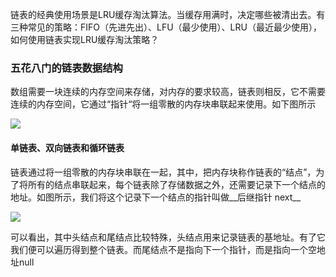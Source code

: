 
链表的经典使用场景是LRU缓存淘汰算法。当缓存用满时，决定哪些被清出去。有三种常见的策略：FIFO（先进先出）、LFU（最少使用）、LRU（最近最少使用），如何使用链表实现LRU缓存淘汰策略？

### 五花八门的链表数据结构

数组需要一块连续的内存空间来存储，对内存的要求较高，链表则相反，它不需要连续的内存空间，它通过“指针“将一组零散的内存块串联起来使用。如下图所示

![][image-1]

#### 单链表、双向链表和循环链表
链表通过将一组零散的内存块串联在一起，其中，把内存块称作链表的“结点”，为了将所有的结点串联起来，每个链表除了存储数据之外，还需要记录下一个结点的地址。如图所示，我们将这个记录下一个结点的指针叫做__后继指针 next__

![][image-2]

可以看出，其中头结点和尾结点比较特殊，头结点用来记录链表的基地址。有了它我们便可以遍历得到整个链表。而尾结点不是指向下一个指针，而是指向一个空地址null


[image-1]:	https://github.com/hacksman/learning/blob/master/picture/neicunfenbu.jpg
[image-2]:	https://github.com/hacksman/learning/blob/master/picture/danlianbiao.jpg